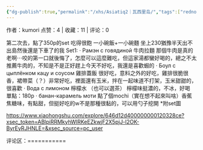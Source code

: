 ```yaml
---
{"dg-publish":true,"permalink":"/xhs/Asiatiq2｜瓦西里岛/","tags":["rednote","圣彼得堡"],"created":"2025-03-17T22:17:15.069+08:00","updated":"2025-03-17T22:17:32.043+08:00"}
---
```



作者：kumori
点赞：4   |   收藏：11   |   评论：0

第二次去，點了350p的set 吃得很飽 一小碗飯+一小碗麵
坐上230猶豫半天出不出島然後還是下車了的我
Set1:
· Рамэн с говядиной 牛肉拉麵 那個牛肉是真的老啊⋯咬的第一口就後悔了，怎麼可以這麼難吃，但這家湯都蠻好喝的，總之不太推薦牛肉的，不知是不是正好趕上今天不好吃，我還是喜歡蝦的
· Боул с цыплёнком кацу и соусом 雞排蓋飯 很好吃，意料之外的好吃，雞排很脆很香，裙帶菜（？）非常好吃，裡面還有玉米，拌在一起味道不打架，玉米甜甜的，很喜歡
· Вода с лимоном 檸檬水 （也可以選茶） 檸檬味挺濃的，不冰，好喝
單點：180p
· банан-карамель моти 點了個mochi（實在想不起來叫啥）香蕉焦糖味，有點甜，但挺好吃的w不是那種很黏的，可以用勺子挖開
*附set圖

https://www.xiaohongshu.com/explore/646d12d400000000120328ce?xsec_token=ABlpiRRMkyhWlRKeEZkwjF2X5pjJ-l2OK-ByrEyRJHNLE=&xsec_source=pc_user

评论区：===========

